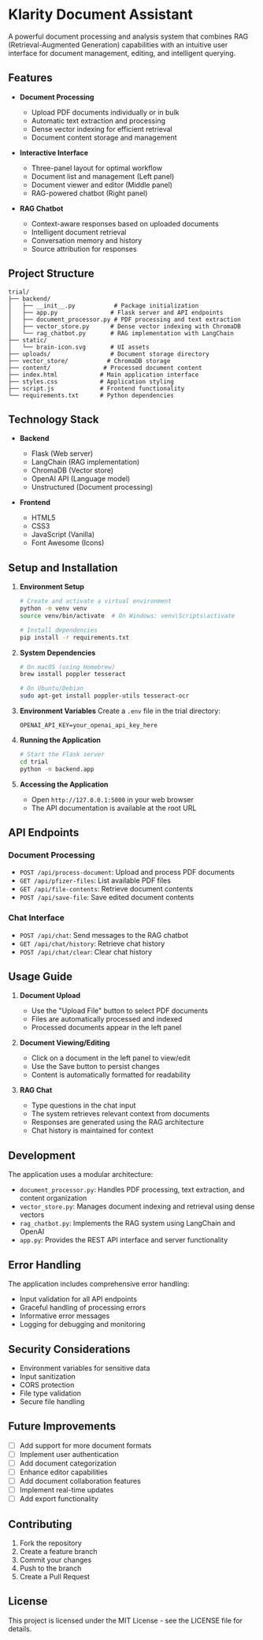 # Klarity Document Assistant

A powerful document processing and analysis system that combines RAG (Retrieval-Augmented Generation) capabilities with an intuitive user interface for document management, editing, and intelligent querying.

## Features

- **Document Processing**

  - Upload PDF documents individually or in bulk
  - Automatic text extraction and processing
  - Dense vector indexing for efficient retrieval
  - Document content storage and management

- **Interactive Interface**

  - Three-panel layout for optimal workflow
  - Document list and management (Left panel)
  - Document viewer and editor (Middle panel)
  - RAG-powered chatbot (Right panel)

- **RAG Chatbot**
  - Context-aware responses based on uploaded documents
  - Intelligent document retrieval
  - Conversation memory and history
  - Source attribution for responses

## Project Structure

```
trial/
├── backend/
│   ├── __init__.py           # Package initialization
│   ├── app.py               # Flask server and API endpoints
│   ├── document_processor.py # PDF processing and text extraction
│   ├── vector_store.py      # Dense vector indexing with ChromaDB
│   └── rag_chatbot.py       # RAG implementation with LangChain
├── static/
│   └── brain-icon.svg       # UI assets
├── uploads/                 # Document storage directory
├── vector_store/           # ChromaDB storage
├── content/               # Processed document content
├── index.html            # Main application interface
├── styles.css            # Application styling
├── script.js             # Frontend functionality
└── requirements.txt      # Python dependencies
```

## Technology Stack

- **Backend**

  - Flask (Web server)
  - LangChain (RAG implementation)
  - ChromaDB (Vector store)
  - OpenAI API (Language model)
  - Unstructured (Document processing)

- **Frontend**
  - HTML5
  - CSS3
  - JavaScript (Vanilla)
  - Font Awesome (Icons)

## Setup and Installation

1. **Environment Setup**

   ```bash
   # Create and activate a virtual environment
   python -m venv venv
   source venv/bin/activate  # On Windows: venv\Scripts\activate

   # Install dependencies
   pip install -r requirements.txt
   ```

2. **System Dependencies**

   ```bash
   # On macOS (using Homebrew)
   brew install poppler tesseract

   # On Ubuntu/Debian
   sudo apt-get install poppler-utils tesseract-ocr
   ```

3. **Environment Variables**
   Create a `.env` file in the trial directory:

   ```
   OPENAI_API_KEY=your_openai_api_key_here
   ```

4. **Running the Application**

   ```bash
   # Start the Flask server
   cd trial
   python -m backend.app
   ```

5. **Accessing the Application**
   - Open `http://127.0.0.1:5000` in your web browser
   - The API documentation is available at the root URL

## API Endpoints

### Document Processing

- `POST /api/process-document`: Upload and process PDF documents
- `GET /api/pfizer-files`: List available PDF files
- `GET /api/file-contents`: Retrieve document contents
- `POST /api/save-file`: Save edited document contents

### Chat Interface

- `POST /api/chat`: Send messages to the RAG chatbot
- `GET /api/chat/history`: Retrieve chat history
- `POST /api/chat/clear`: Clear chat history

## Usage Guide

1. **Document Upload**

   - Use the "Upload File" button to select PDF documents
   - Files are automatically processed and indexed
   - Processed documents appear in the left panel

2. **Document Viewing/Editing**

   - Click on a document in the left panel to view/edit
   - Use the Save button to persist changes
   - Content is automatically formatted for readability

3. **RAG Chat**
   - Type questions in the chat input
   - The system retrieves relevant context from documents
   - Responses are generated using the RAG architecture
   - Chat history is maintained for context

## Development

The application uses a modular architecture:

- `document_processor.py`: Handles PDF processing, text extraction, and content organization
- `vector_store.py`: Manages document indexing and retrieval using dense vectors
- `rag_chatbot.py`: Implements the RAG system using LangChain and OpenAI
- `app.py`: Provides the REST API interface and server functionality

## Error Handling

The application includes comprehensive error handling:

- Input validation for all API endpoints
- Graceful handling of processing errors
- Informative error messages
- Logging for debugging and monitoring

## Security Considerations

- Environment variables for sensitive data
- Input sanitization
- CORS protection
- File type validation
- Secure file handling

## Future Improvements

- [ ] Add support for more document formats
- [ ] Implement user authentication
- [ ] Add document categorization
- [ ] Enhance editor capabilities
- [ ] Add document collaboration features
- [ ] Implement real-time updates
- [ ] Add export functionality

## Contributing

1. Fork the repository
2. Create a feature branch
3. Commit your changes
4. Push to the branch
5. Create a Pull Request

## License

This project is licensed under the MIT License - see the LICENSE file for details.
